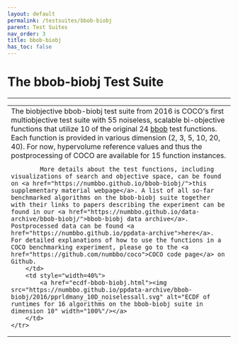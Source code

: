 ```yaml
---
layout: default
permalink: /testsuites/bbob-biobj
parent: Test Suites
nav_order: 3
title: bbob-biobj
has_toc: false
---
```



# The bbob-biobj Test Suite

---

<table>
	<tr>
		<td>
			The biobjective bbob-biobj test suite from 2016 is COCO's first multiobjective test suite with 55 noiseless, scalable bi-objective functions that utilize 10 of the original 24 <a href="bbob">bbob</a> test functions. Each function is provided in various dimension (2, 3, 5, 10, 20, 40). For now, hypervolume reference values and thus the postprocessing of COCO are available for 15 function instances.

            More details about the test functions, including visualizations of search and objective space, can be found on <a href="https://numbbo.github.io/bbob-biobj/">this supplementary material webpage</a>. A list of all so-far benchmarked algorithms on the bbob-biobj suite together with their links to papers describing the experiment can be found in our <a href="https://numbbo.github.io/data-archive/bbob-biobj/">bbob-biobj data archive</a>. Postprocessed data can be found <a href="https://numbbo.github.io/ppdata-archive">here</a>. For detailed explanations of how to use the functions in a COCO benchmarking experiment, please go to the <a href="https://github.com/numbbo/coco">COCO code page</a> on Github.
		</td>
		<td style="width=40%">
			<a href="ecdf-bbob-biobj.html"><img src="https://numbbo.github.io/ppdata-archive/bbob-biobj/2016/pprldmany_10D_noiselessall.svg" alt="ECDF of runtimes for 16 algorithms on the bbob-biobj suite in dimension 10" width="100%"/></a>
		</td>
	</tr>
</table>



<link rel="stylesheet" href="{{ '/assets/css/custom.css' | relative_url }}"/>
